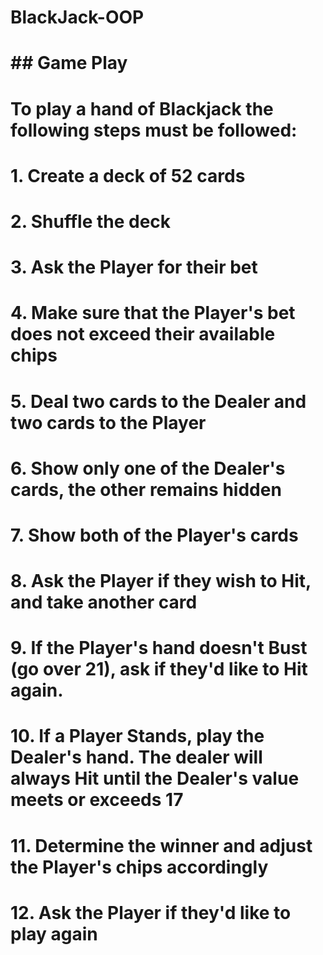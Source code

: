 # BlackJack-OOP
# ## Game Play
# To play a hand of Blackjack the following steps must be followed:
# 1. Create a deck of 52 cards
# 2. Shuffle the deck
# 3. Ask the Player for their bet
# 4. Make sure that the Player's bet does not exceed their available chips
# 5. Deal two cards to the Dealer and two cards to the Player
# 6. Show only one of the Dealer's cards, the other remains hidden
# 7. Show both of the Player's cards
# 8. Ask the Player if they wish to Hit, and take another card
# 9. If the Player's hand doesn't Bust (go over 21), ask if they'd like to Hit again.
# 10. If a Player Stands, play the Dealer's hand. The dealer will always Hit until the Dealer's value meets or exceeds 17
# 11. Determine the winner and adjust the Player's chips accordingly
# 12. Ask the Player if they'd like to play again
